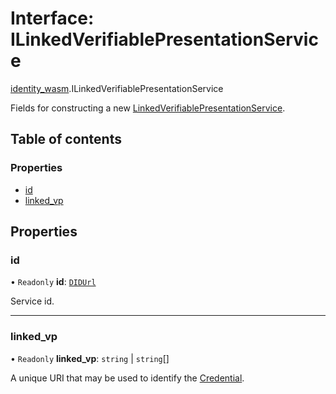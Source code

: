 # Interface: ILinkedVerifiablePresentationService

[identity\_wasm](../modules/identity_wasm.md).ILinkedVerifiablePresentationService

Fields for constructing a new [LinkedVerifiablePresentationService](../classes/identity_wasm.LinkedVerifiablePresentationService.md).

## Table of contents

### Properties

- [id](identity_wasm.ILinkedVerifiablePresentationService.md#id)
- [linked\_vp](identity_wasm.ILinkedVerifiablePresentationService.md#linked_vp)

## Properties

### id

• `Readonly` **id**: [`DIDUrl`](../classes/identity_wasm.DIDUrl.md)

Service id.

___

### linked\_vp

• `Readonly` **linked\_vp**: `string` \| `string`[]

A unique URI that may be used to identify the [Credential](../classes/identity_wasm.Credential.md).
